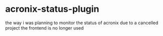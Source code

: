 # acronix-status-plugin

the way i was planning to monitor the status of acronix due to a cancelled project the frontend is no longer used
